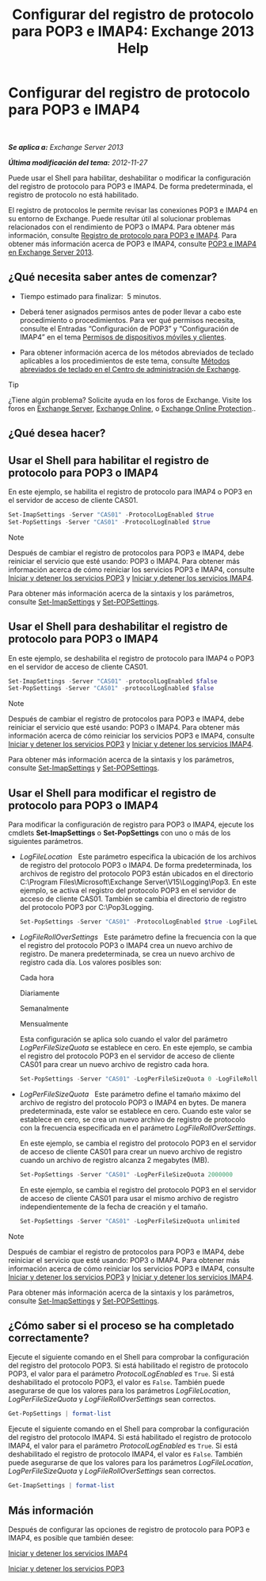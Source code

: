 ﻿---
title: 'Configurar del registro de protocolo para POP3 e IMAP4: Exchange 2013 Help'
TOCTitle: Configurar del registro de protocolo para POP3 e IMAP4
ms:assetid: 451b337b-cb6b-4460-8687-be0b19c469bc
ms:mtpsurl: https://technet.microsoft.com/es-es/library/Aa997690(v=EXCHG.150)
ms:contentKeyID: 50556787
ms.date: 04/23/2018
mtps_version: v=EXCHG.150
ms.translationtype: HT
---

# Configurar del registro de protocolo para POP3 e IMAP4

 

_**Se aplica a:** Exchange Server 2013_

_**Última modificación del tema:** 2012-11-27_

Puede usar el Shell para habilitar, deshabilitar o modificar la configuración del registro de protocolo para POP3 e IMAP4. De forma predeterminada, el registro de protocolo no está habilitado.

El registro de protocolos le permite revisar las conexiones POP3 e IMAP4 en su entorno de Exchange. Puede resultar útil al solucionar problemas relacionados con el rendimiento de POP3 o IMAP4. Para obtener más información, consulte [Registro de protocolo para POP3 e IMAP4](protocol-logging-for-pop3-and-imap4-exchange-2013-help.md). Para obtener más información acerca de POP3 e IMAP4, consulte [POP3 e IMAP4 en Exchange Server 2013](pop3-and-imap4-in-exchange-server-2013-exchange-2013-help.md).

## ¿Qué necesita saber antes de comenzar?

  - Tiempo estimado para finalizar:  5 minutos.

  - Deberá tener asignados permisos antes de poder llevar a cabo este procedimiento o procedimientos. Para ver qué permisos necesita, consulte el Entradas “Configuración de POP3” y “Configuración de IMAP4” en el tema [Permisos de dispositivos móviles y clientes](clients-and-mobile-devices-permissions-exchange-2013-help.md).

  - Para obtener información acerca de los métodos abreviados de teclado aplicables a los procedimientos de este tema, consulte [Métodos abreviados de teclado en el Centro de administración de Exchange](keyboard-shortcuts-in-the-exchange-admin-center-exchange-online-protection-help.md).


> [!TIP]
> ¿Tiene algún problema? Solicite ayuda en los foros de Exchange. Visite los foros en <A href="https://go.microsoft.com/fwlink/p/?linkid=60612">Exchange Server</A>, <A href="https://go.microsoft.com/fwlink/p/?linkid=267542">Exchange Online</A>, o <A href="https://go.microsoft.com/fwlink/p/?linkid=285351">Exchange Online Protection</A>..



## ¿Qué desea hacer?

## Usar el Shell para habilitar el registro de protocolo para POP3 o IMAP4

En este ejemplo, se habilita el registro de protocolo para IMAP4 o POP3 en el servidor de acceso de cliente CAS01.

```powershell
Set-ImapSettings -Server "CAS01" -ProtocolLogEnabled $true
Set-PopSettings -Server "CAS01" -ProtocolLogEnabled $true
```

> [!NOTE]
> Después de cambiar el registro de protocolos para POP3 e IMAP4, debe reiniciar el servicio que esté usando: POP3 o IMAP4. Para obtener más información acerca de cómo reiniciar los servicios POP3 e IMAP4, consulte <A href="start-and-stop-the-pop3-services-exchange-2013-help.md">Iniciar y detener los servicios POP3</A> y <A href="start-and-stop-the-imap4-services-exchange-2013-help.md">Iniciar y detener los servicios IMAP4</A>.



Para obtener más información acerca de la sintaxis y los parámetros, consulte [Set-ImapSettings](https://technet.microsoft.com/es-es/library/aa998252\(v=exchg.150\)) y [Set-POPSettings](https://technet.microsoft.com/es-es/library/aa997154\(v=exchg.150\)).

## Usar el Shell para deshabilitar el registro de protocolo para POP3 o IMAP4

En este ejemplo, se deshabilita el registro de protocolo para IMAP4 o POP3 en el servidor de acceso de cliente CAS01.

```powershell
Set-ImapSettings -Server "CAS01" -protocolLogEnabled $false
Set-PopSettings -Server "CAS01" -protocolLogEnabled $false
```

> [!NOTE]
> Después de cambiar el registro de protocolos para POP3 e IMAP4, debe reiniciar el servicio que esté usando: POP3 o IMAP4. Para obtener más información acerca de cómo reiniciar los servicios POP3 e IMAP4, consulte <A href="start-and-stop-the-pop3-services-exchange-2013-help.md">Iniciar y detener los servicios POP3</A> y <A href="start-and-stop-the-imap4-services-exchange-2013-help.md">Iniciar y detener los servicios IMAP4</A>.



Para obtener más información acerca de la sintaxis y los parámetros, consulte [Set-ImapSettings](https://technet.microsoft.com/es-es/library/aa998252\(v=exchg.150\)) y [Set-POPSettings](https://technet.microsoft.com/es-es/library/aa997154\(v=exchg.150\)).

## Usar el Shell para modificar el registro de protocolo para POP3 o IMAP4

Para modificar la configuración de registro para POP3 o IMAP4, ejecute los cmdlets **Set-ImapSettings** o **Set-PopSettings** con uno o más de los siguientes parámetros.

  - *LogFileLocation*   Este parámetro especifica la ubicación de los archivos de registro del protocolo POP3 o IMAP4. De forma predeterminada, los archivos de registro del protocolo POP3 están ubicados en el directorio C:\\Program Files\\Microsoft\\Exchange Server\\V15\\Logging\\Pop3. En este ejemplo, se activa el registro del protocolo POP3 en el servidor de acceso de cliente CAS01. También se cambia el directorio de registro del protocolo POP3 por C:\\Pop3Logging.
    
    ```powershell
    Set-PopSettings -Server "CAS01" -ProtocolLogEnabled $true -LogFileLocation "C:\Pop3Logging"
    ```

  - *LogFileRollOverSettings*   Este parámetro define la frecuencia con la que el registro del protocolo POP3 o IMAP4 crea un nuevo archivo de registro. De manera predeterminada, se crea un nuevo archivo de registro cada día. Los valores posibles son:
    
    Cada hora
    
    Diariamente
    
    Semanalmente
    
    Mensualmente
    
    Esta configuración se aplica solo cuando el valor del parámetro *LogPerFileSizeQuota* se establece en cero. En este ejemplo, se cambia el registro del protocolo POP3 en el servidor de acceso de cliente CAS01 para crear un nuevo archivo de registro cada hora.
    
    ```powershell
    Set-PopSettings -Server "CAS01" -LogPerFileSizeQuota 0 -LogFileRollOverSettings Hourly
    ```

  - *LogPerFileSizeQuota*   Este parámetro define el tamaño máximo del archivo de registro del protocolo POP3 o IMAP4 en bytes. De manera predeterminada, este valor se establece en cero. Cuando este valor se establece en cero, se crea un nuevo archivo de registro de protocolo con la frecuencia especificada en el parámetro *LogFileRollOverSettings*.
    
    En este ejemplo, se cambia el registro del protocolo POP3 en el servidor de acceso de cliente CAS01 para crear un nuevo archivo de registro cuando un archivo de registro alcanza 2 megabytes (MB).
    
    ```powershell
    Set-PopSettings -Server "CAS01" -LogPerFileSizeQuota 2000000
    ```
    
    En este ejemplo, se cambia el registro del protocolo POP3 en el servidor de acceso de cliente CAS01 para usar el mismo archivo de registro independientemente de la fecha de creación y el tamaño.
    
    ```powershell
    Set-PopSettings -Server "CAS01" -LogPerFileSizeQuota unlimited
    ```


> [!NOTE]
> Después de cambiar el registro de protocolos para POP3 e IMAP4, debe reiniciar el servicio que esté usando: POP3 o IMAP4. Para obtener más información acerca de cómo reiniciar los servicios POP3 e IMAP4, consulte <A href="start-and-stop-the-pop3-services-exchange-2013-help.md">Iniciar y detener los servicios POP3</A> y <A href="start-and-stop-the-imap4-services-exchange-2013-help.md">Iniciar y detener los servicios IMAP4</A>.



Para obtener más información acerca de la sintaxis y los parámetros, consulte [Set-ImapSettings](https://technet.microsoft.com/es-es/library/aa998252\(v=exchg.150\)) y [Set-POPSettings](https://technet.microsoft.com/es-es/library/aa997154\(v=exchg.150\)).

## ¿Cómo saber si el proceso se ha completado correctamente?

Ejecute el siguiente comando en el Shell para comprobar la configuración del registro del protocolo POP3. Si está habilitado el registro de protocolo POP3, el valor para el parámetro *ProtocolLogEnabled* es `True`. Si está deshabilitado el protocolo POP3, el valor es `False`. También puede asegurarse de que los valores para los parámetros *LogFileLocation*, *LogPerFileSizeQuota* y *LogFileRollOverSettings* sean correctos.

```powershell
Get-PopSettings | format-list
```

Ejecute el siguiente comando en el Shell para comprobar la configuración del registro del protocolo IMAP4. Si está habilitado el registro de protocolo IMAP4, el valor para el parámetro *ProtocolLogEnabled* es `True`. Si está deshabilitado el registro de protocolo IMAP4, el valor es `False`. También puede asegurarse de que los valores para los parámetros *LogFileLocation*, *LogPerFileSizeQuota* y *LogFileRollOverSettings* sean correctos.

```powershell
Get-ImapSettings | format-list
```

## Más información

Después de configurar las opciones de registro de protocolo para POP3 e IMAP4, es posible que también desee:

[Iniciar y detener los servicios IMAP4](start-and-stop-the-imap4-services-exchange-2013-help.md)

[Iniciar y detener los servicios POP3](start-and-stop-the-pop3-services-exchange-2013-help.md)

